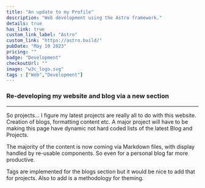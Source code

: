 ```yaml
---
title: "An update to my Profile"
description: "Web development using the Astro framework."
details: true
has_link: true
custom_link_label: "Astro"
custom_link: "https://astro.build/"
pubDate: "May 10 2023"
pricing: ""
badge: "Development"
checkoutUrl: ""
image: "w3c_logo.svg"
tags : ["Web","Development"]
---
```


### Re-developing my website and blog via a new section

---

So projects... I figure my latest projects are really all to do with this website. Creation of blogs, formatting content etc. A major project will have to be making this page have dynamic not hard coded lists of the latest Blog and Projects.

The majority of the content is now coming via Markdown files, with display handled by re-usable components. So even for a personal blog far more productive.

Tags are implemented for the blogs section but it would be nice to add that for projects. Also to add is a methodology for theming.
